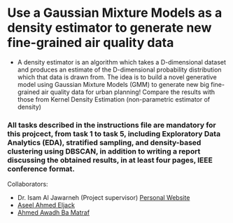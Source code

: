 # Use a Gaussian Mixture Models as a density estimator to generate new fine-grained air quality data

- A density estimator is an algorithm which takes a D-dimensional dataset and produces an estimate of the D-dimensional probability distribution which that data is drawn from. The idea is to build a novel generative model using Gaussian Mixture Models (GMM) to generate new big fine-grained air quality data for urban planning! Compare the results with those from Kernel Density Estimation (non-parametric estimator of density) 
### All tasks described in the instructions file are mandatory for this projcect, from task 1 to task 5, including Exploratory Data Analytics (EDA), stratified sampling, and density-based clustering using DBSCAN, in addition to writing a report discussing the obtained results, in at least four pages, IEEE conference format.

Collaborators:
- Dr. Isam Al Jawarneh (Project supervisor)
  [Personal Website](https://isamaljawarneh.github.io/)
- [Aseel Ahmed Eljack]()
- [Ahmed Awadh Ba Matraf]()

